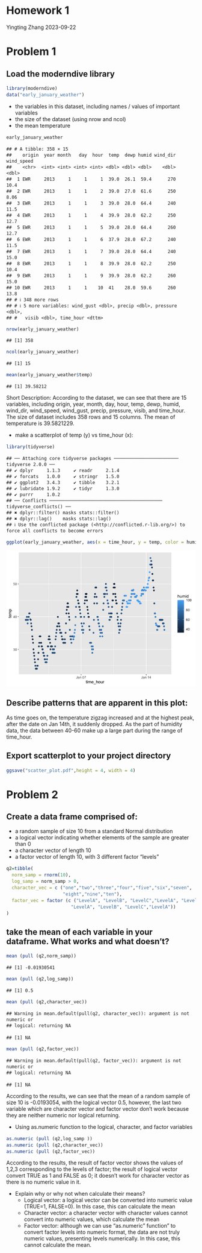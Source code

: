 Homework 1
================
Yingting Zhang
2023-09-22

# Problem 1

## Load the moderndive library

``` r
library(moderndive)
data("early_january_weather")
```

- the variables in this dataset, including names / values of important
  variables
- the size of the dataset (using nrow and ncol)
- the mean temperature

``` r
early_january_weather
```

    ## # A tibble: 358 × 15
    ##    origin  year month   day  hour  temp  dewp humid wind_dir wind_speed
    ##    <chr>  <int> <int> <int> <int> <dbl> <dbl> <dbl>    <dbl>      <dbl>
    ##  1 EWR     2013     1     1     1  39.0  26.1  59.4      270      10.4 
    ##  2 EWR     2013     1     1     2  39.0  27.0  61.6      250       8.06
    ##  3 EWR     2013     1     1     3  39.0  28.0  64.4      240      11.5 
    ##  4 EWR     2013     1     1     4  39.9  28.0  62.2      250      12.7 
    ##  5 EWR     2013     1     1     5  39.0  28.0  64.4      260      12.7 
    ##  6 EWR     2013     1     1     6  37.9  28.0  67.2      240      11.5 
    ##  7 EWR     2013     1     1     7  39.0  28.0  64.4      240      15.0 
    ##  8 EWR     2013     1     1     8  39.9  28.0  62.2      250      10.4 
    ##  9 EWR     2013     1     1     9  39.9  28.0  62.2      260      15.0 
    ## 10 EWR     2013     1     1    10  41    28.0  59.6      260      13.8 
    ## # ℹ 348 more rows
    ## # ℹ 5 more variables: wind_gust <dbl>, precip <dbl>, pressure <dbl>,
    ## #   visib <dbl>, time_hour <dttm>

``` r
nrow(early_january_weather)
```

    ## [1] 358

``` r
ncol(early_january_weather)
```

    ## [1] 15

``` r
mean(early_january_weather$temp)
```

    ## [1] 39.58212

Short Description: According to the dataset, we can see that there are
15 variables, including origin, year, month, day, hour, temp, dewp,
humid, wind_dir, wind_speed, wind_gust, precip, pressure, visib, and
time_hour. The size of dataset includes 358 rows and 15 columns. The
mean of temperature is 39.5821229.

- make a scatterplot of temp (y) vs time_hour (x):

``` r
library(tidyverse)
```

    ## ── Attaching core tidyverse packages ──────────────────────── tidyverse 2.0.0 ──
    ## ✔ dplyr     1.1.3     ✔ readr     2.1.4
    ## ✔ forcats   1.0.0     ✔ stringr   1.5.0
    ## ✔ ggplot2   3.4.3     ✔ tibble    3.2.1
    ## ✔ lubridate 1.9.2     ✔ tidyr     1.3.0
    ## ✔ purrr     1.0.2     
    ## ── Conflicts ────────────────────────────────────────── tidyverse_conflicts() ──
    ## ✖ dplyr::filter() masks stats::filter()
    ## ✖ dplyr::lag()    masks stats::lag()
    ## ℹ Use the conflicted package (<http://conflicted.r-lib.org/>) to force all conflicts to become errors

``` r
ggplot(early_january_weather, aes(x = time_hour, y = temp, color = humid)) + geom_point()
```

![](p8105_hw1_yz4434_files/figure-gfm/unnamed-chunk-4-1.png)<!-- -->

## Describe patterns that are apparent in this plot:

As time goes on, the temperature zigzag increased and at the highest
peak, after the date on Jan 14th, it suddenly dropped. As the part of
humidity data, the data between 40-60 make up a large part during the
range of time_hour.

## Export scatterplot to your project directory

``` r
ggsave("scatter_plot.pdf",height = 4, width = 4)
```

# Problem 2

## Create a data frame comprised of:

- a random sample of size 10 from a standard Normal distribution
- a logical vector indicating whether elements of the sample are greater
  than 0
- a character vector of length 10
- a factor vector of length 10, with 3 different factor “levels”

``` r
q2=tibble(
  norm_samp = rnorm(10),
  log_samp = norm_samp > 0,
  character_vec = c ("one","two","three","four","five","six","seven",
                     "eight","nine","ten"),
  factor_vec = factor (c ("LevelA", "LevelB", "LevelC","LevelA", "LevelB", "LevelC",
                        "LevelA", "LevelB", "LevelC","LevelA"))
)
```

## take the mean of each variable in your dataframe. What works and what doesn’t?

``` r
mean (pull (q2,norm_samp))
```

    ## [1] -0.01930541

``` r
mean (pull (q2,log_samp))
```

    ## [1] 0.5

``` r
mean (pull (q2,character_vec))
```

    ## Warning in mean.default(pull(q2, character_vec)): argument is not numeric or
    ## logical: returning NA

    ## [1] NA

``` r
mean (pull (q2,factor_vec))
```

    ## Warning in mean.default(pull(q2, factor_vec)): argument is not numeric or
    ## logical: returning NA

    ## [1] NA

According to the results, we can see that the mean of a random sample of
size 10 is -0.0193054, with the logical vector 0.5, however, the last
two variable which are character vector and factor vector don’t work
because they are neither numeric nor logical returning.

- Using as.numeric function to the logical, character, and factor
  variables

``` r
as.numeric (pull (q2,log_samp ))
as.numeric (pull (q2,character_vec))
as.numeric (pull (q2,factor_vec))
```

According to the results, the result of factor vector shows the values
of 1,2,3 corresponding to the levels of factor; the result of logical
vector convert TRUE as 1 and FALSE as 0; it doesn’t work for character
vector as there is no numeric value in it.

- Explain why or why not when calculate their means?
  - Logical vector: a logical vector can be converted into numeric value
    (TRUE=1, FALSE=0). In this case, this can calculate the mean
  - Character vector: a character vector with character values cannot
    convert into numeric values, which calculate the mean
  - Factor vector: although we can use “as.numeric” function” to convert
    factor levels into numeric format, the data are not truly numeric
    values, presenting levels numerically. In this case, this cannot
    calculate the mean.
